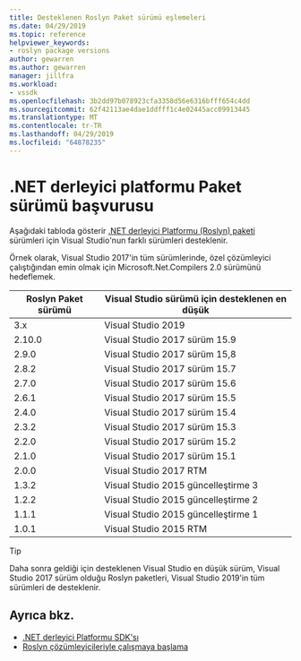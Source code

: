 ```yaml
---
title: Desteklenen Roslyn Paket sürümü eşlemeleri
ms.date: 04/29/2019
ms.topic: reference
helpviewer_keywords:
- roslyn package versions
author: gewarren
ms.author: gewarren
manager: jillfra
ms.workload:
- vssdk
ms.openlocfilehash: 3b2dd97b078923cfa3358d56e6316bfff654c4dd
ms.sourcegitcommit: 62f42113ae4dae1ddfff1c4e02445acc09913445
ms.translationtype: MT
ms.contentlocale: tr-TR
ms.lasthandoff: 04/29/2019
ms.locfileid: "64878235"
---
```

# <a name="net-compiler-platform-package-version-reference"></a>.NET derleyici platformu Paket sürümü başvurusu

Aşağıdaki tabloda gösterir [.NET derleyici Platformu (Roslyn) paketi](https://www.nuget.org/packages/Microsoft.Net.Compilers/) sürümleri için Visual Studio'nun farklı sürümleri desteklenir.

Örnek olarak, Visual Studio 2017'in tüm sürümlerinde, özel çözümleyici çalıştığından emin olmak için Microsoft.Net.Compilers 2.0 sürümünü hedeflemek.

| Roslyn Paket sürümü | Visual Studio sürümü için desteklenen en düşük |
| - | - |
| 3.x | Visual Studio 2019 |
| 2.10.0 | Visual Studio 2017 sürüm 15.9 |
| 2.9.0 | Visual Studio 2017 sürüm 15,8 |
| 2.8.2 | Visual Studio 2017 sürüm 15.7 |
| 2.7.0 | Visual Studio 2017 sürüm 15.6 |
| 2.6.1 | Visual Studio 2017 sürüm 15.5 |
| 2.4.0 | Visual Studio 2017 sürüm 15.4 |
| 2.3.2 | Visual Studio 2017 sürüm 15.3 |
| 2.2.0 | Visual Studio 2017 sürüm 15.2 |
| 2.1.0 | Visual Studio 2017 sürüm 15.1 |
| 2.0.0 | Visual Studio 2017 RTM |
| 1.3.2 | Visual Studio 2015 güncelleştirme 3 |
| 1.2.2 | Visual Studio 2015 güncelleştirme 2 |
| 1.1.1 | Visual Studio 2015 güncelleştirme 1 |
| 1.0.1 | Visual Studio 2015 RTM |

> [!TIP]
> Daha sonra geldiği için desteklenen Visual Studio en düşük sürüm, Visual Studio 2017 sürüm olduğu Roslyn paketleri, Visual Studio 2019'in tüm sürümleri de desteklenir.

## <a name="see-also"></a>Ayrıca bkz.

- [.NET derleyici Platformu SDK'sı](/dotnet/csharp/roslyn-sdk/)
- [Roslyn çözümleyicileriyle çalışmaya başlama](getting-started-with-roslyn-analyzers.md)